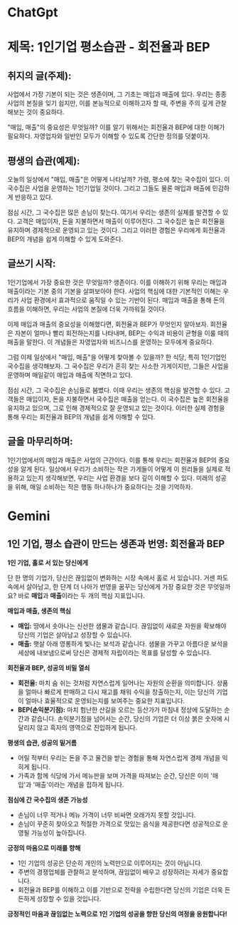 
# ChatGpt


# 제목: 1인기업 평소습관 - 회전율과 BEP  

## 취지의 글(주제):

사업에서 가장 기본이 되는 것은 생존이며, 그 기초는 매입과 매출에 있다. 우리는 종종 사업의 본질을 잊기 쉽지만, 이를 본능적으로 이해하고자 할 때, 주변을 주의 깊게 관찰해보는 것이 중요하다.

"매입, 매출"의 중요성은 무엇일까? 이를 알기 위해서는 회전율과 BEP에 대한 이해가 필요하다. 자영업자와 일반인 모두가 이해할 수 있도록 간단한 정의를 덧붙이자.

## 평생의 습관(예제):

오늘의 일상에서 "매입, 매출"은 어떻게 나타날까? 가령, 평소에 찾는 국수집이 있다. 이 국수집은 사업을 운영하는 1인기업일 것이다. 그리고 그들도 물론 매입과 매출에 민감하게 반응하고 있다.

점심 시간, 그 국수집은 많은 손님이 찾는다. 여기서 우리는 생존의 실체를 발견할 수 있다. 고객은 매입이자, 돈을 지불하면서 매출이 이루어진다. 그 국수집은 높은 회전율을 유지하며 경제적으로 운영되고 있는 것이다. 그리고 이러한 경험은 우리에게 회전율과 BEP의 개념을 쉽게 이해할 수 있게 도와준다.

## 글쓰기 시작:

1인기업에서 가장 중요한 것은 무엇일까? 생존이다. 이를 이해하기 위해 우리는 매입과 매출이라는 기본 중의 기본을 살펴보아야 한다. 사업의 핵심에 대한 기본적인 이해는 우리가 사업 환경에서 효과적으로 움직일 수 있는 기반이 된다. 매입과 매출을 통해 돈의 흐름을 이해하면, 우리는 사업의 본질에 더욱 가까워질 것이다.

이제 매입과 매출의 중요성을 이해했다면, 회전율과 BEP가 무엇인지 알아보자. 회전율은 자본이 얼마나 빨리 회전하는지를 나타내며, BEP는 수익과 비용이 균형을 이룰 때의 매출을 말한다. 이 개념들은 자영업자와 비즈니스를 운영하는 모두에게 중요하다.

그럼 이제 일상에서 "매입, 매출"을 어떻게 찾아볼 수 있을까? 한 식당, 특히 1인기업인 국수집을 생각해보자. 그 국수집은 우리가 흔히 찾는 사소한 가게이지만, 그들은 사업을 운영하며 매일같이 매입과 매출에 직면하고 있다.

점심 시간, 그 국수집은 손님들로 붐볐다. 이때 우리는 생존의 핵심을 발견할 수 있다. 고객들은 매입이자, 돈을 지불하면서 국수집은 매출을 얻는다. 이 국수집은 높은 회전율을 유지하고 있으며, 그로 인해 경제적으로 잘 운영되고 있는 것이다. 이러한 실제 경험을 통해 우리는 회전율과 BEP의 개념을 쉽게 이해할 수 있다.

## 글을 마무리하며:

1인기업에서의 매입과 매출은 사업의 근간이다. 이를 통해 우리는 회전율과 BEP의 중요성을 알게 된다. 일상에서 우리가 소비하는 작은 가게들이 어떻게 이 원리들을 실제로 적용하고 있는지 생각해보면, 우리는 사업 환경을 보다 깊이 이해할 수 있다. 미래의 성공을 위해, 매일 소비하는 작은 행동 하나하나가 중요하다는 것을 기억하자.



# Gemini


## 1인 기업, 평소 습관이 만드는 생존과 번영: 회전율과 BEP

**1인 기업, 홀로 서 있는 당신에게**

단 한 명의 기업가, 당신은 끊임없이 변화하는 시장 속에서 홀로 서 있습니다. 거센 파도 속에서 살아남고, 한 단계 더 나아가 번영을 꿈꾸는 당신에게 가장 중요한 것은 무엇일까요? 바로 **매입**과 **매출**이라는 두 개의 핵심 지표입니다.

**매입과 매출, 생존의 핵심**

- **매입:** 땅에서 솟아나는 신선한 샘물과 같습니다. 끊임없이 새로운 자원을 확보해야 당신의 기업은 살아남고 성장할 수 있습니다.
- **매출:** 햇살 아래 영롱하게 빛나는 보석과 같습니다. 샘물을 가꾸고 아름다운 보석을 세상에 내보냄으로써 당신은 경제적 자립이라는 목표를 달성할 수 있습니다.

**회전율과 BEP, 성공의 비밀 열쇠**

- **회전율:** 마치 숨 쉬는 것처럼 자연스럽게 일어나는 자원의 순환을 의미합니다. 상품을 얼마나 빠르게 판매하고 다시 재고를 채워 수익을 창출하는지, 이는 당신의 기업이 얼마나 효율적으로 운영되는지를 보여주는 중요한 지표입니다.
- **BEP(손익분기점):** 마치 험난한 산길을 오르는 등산가가 마침내 정상에 도달하는 순간과 같습니다. 손익분기점을 넘어서는 순간, 당신의 기업은 더 이상 붉은 숫자에 시달리지 않고 흑자의 영역으로 진입하게 됩니다.

**평생의 습관, 성공의 밑거름**

- 어릴 적부터 우리는 돈을 주고 물건을 받는 경험을 통해 자연스럽게 경제 개념을 익히게 됩니다.
- 가족과 함께 식당에 가서 메뉴판을 보며 가격을 따져보는 순간, 당신은 이미 '매입'과 '매출'이라는 개념을 접하게 됩니다.

**점심에 간 국수집의 생존 가능성**

- 손님이 너무 적거나 메뉴 가격이 너무 비싸면 오래가지 못할 것입니다.
- 손님이 꾸준히 찾아오고 적절한 가격으로 맛있는 음식을 제공한다면 성공적으로 운영될 가능성이 높아집니다.

**긍정의 마음으로 미래를 향해**

- 1인 기업의 성공은 단순히 개인의 노력만으로 이루어지는 것이 아닙니다.
- 주변의 경쟁업체를 관찰하고 분석하며, 끊임없이 배우고 성장하려는 자세가 중요합니다.
- 회전율과 BEP를 이해하고 이를 기반으로 전략을 수립한다면 당신의 기업은 더욱 든든하게 성장할 수 있을 것입니다.

**긍정적인 마음과 끊임없는 노력으로 1인 기업의 성공을 향한 당신의 여정을 응원합니다!**





